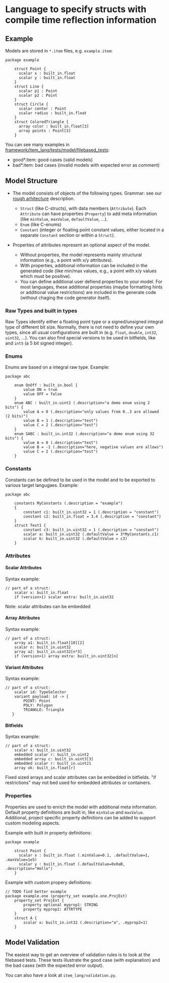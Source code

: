 # Language to specify structs with compile time reflection information

## Example

Models are stored in `*.item` files, e.g. `example.item`:
```
package example

    struct Point {
      scalar x : built_in.float
      scalar y : built_in.float
    }
    struct Line {
      scalar p1 : Point
      scalar p2 : Point
    }
    struct Circle {
      scalar center : Point
      scalar radius : built_in.float
    }
    struct ColoredTriangle {
      array color : built_in.float[3]
      array points : Point[3]
    }
```

You can see many examples in [framework/item_lang/tests/model/filebased_tests](https://github.com/goto40/mdsd/blob/master/framework/item_lang/tests/model/filebased_tests):
  * good*.item: good cases (valid models)
  * bad*.item: bad cases (invalid models with expected error as comment)

## Model Structure

 * The model consists of objects of the following types.
   Grammar: see our [rough arhitecture](item_lang/architecture.md) description.
   * `Struct` (like C-structs), with data members (`Attribute`).
      Each `Attribute` can have properties (`Property`) to 
      add meta information (like `minValue`, `maxValue`,
      `defaultValue`, ...).
   * `Enum` (like C-enums)
   * `Constant` (integer or floating point constant values, either
      located in a separate `Constant` section or within a `Struct`).

 * Properties of attributes represent an optional aspect of the model.
   * Without properties, the model represents mainly structural information
     (e.g., a point with x/y attributes).
   * With properties, additional information can be included in the
     generated code (like min/max values, e.g., a point with x/y values
     which must be positive).
   * You can define additional user defiend properties to your model.
     For most languages, these additional properties (maybe formatting hints
     or additional value restrictions) are included in the generate
     code (without chaging the code generator itself).

### Raw Types and built in types

Raw Types identify either a floating point type or a signed/unsigned integral type of
different bit size. Normally, there is not need to define your own types, since
all usual configurations are built in (e.g. `float`, `double`, `int32`, `uint32`, ...).
You can also find special versions to be used in bitfields, like and `int5` (a 5 bit
signed integer).

### Enums

Enums are based on a integral raw type. Example:

```
package abc

    enum OnOff : built_in.bool {
        value ON = true
        value OFF = false
    }
    enum ABC : built_in.uint2 (.description="a demo enum using 2 bits") {
        value A = 0 (.description="only values from 0..3 are allowed (2 bits)")
        value B = 1 (.description="test")
        value C = 2 (.description="test")
    }
    enum SABC : built_in.int32 (.description="a demo enum using 32 bits") {
        value A = 0 (.description="test")
        value B = -1 (.description="here, negative values are allows")
        value C = 2 (.description="test")
    }
```

### Constants

Constants can be defined to be used in the model and to be exported to various target
langugaes. Example:

```
package abc

    constants MyConstants (.description = "example")
    {
        constant c1: built_in.uint32 = 1 (.description = "constant")
        constant c2: built_in.float = 3.4 (.description = "constant")
    }
    struct Test1 {
        constant c3: built_in.uint32 = 1 (.description = "constant")
        scalar a: built_in.uint32 (.defaultValue = 3*MyConstants.c1)
        scalar b: built_in.uint32 (.defaultValue = c3)
    }
```

### Attributes

#### Scalar Attributes

Syntax example:
```
// part of a struct:
    scalar x: built_in.float
    if (version>1) scalar extra: built_in.uint32
```

Note: scalar attributes can be embedded

#### Array Attributes

Syntax example:
```
// part of a struct:
    array a1: built_in.float[10][2]
    scalar n: built_in.uint32
    array a2: built_in.uint32[n*3]
    if (version>1) array extra: built_in.uint32[n]
```

#### Variant Attributes

Syntax example:
```
// part of a struct:
    scalar id: TypeSelector
    variant payload: id -> {
        POINT: Point
        POLY: Polygon
        TRIANGLE: Triangle
   }
```

#### Bitfields

Syntax example:
```
// part of a struct:
    scalar x: built_in.uint32
    embedded scalar r: built_in.uint2
    embedded array c: built_in.uint3[3]
    embedded scalar r: built_in.uint21
    array ok: built_in.float[r]
```

Fixed sized arrays and scalar attributes can be embedded in bitfields.
"if restrictions" may not bed used for embedded attributes or containers.

### Properties

Properties are used to enrich the model with additional meta information.
Default property definitions are built in, like `minValue` and `maxValue`.
Additional, project specific property definitions can be added to support
custom modeling aspects.

Example with built in property definitions:
```
package example
    
    struct Point {
      scalar x : built_in.float (.minValue=0.1, .defaultValue=1, .maxValue=1e5)
      scalar y : built_in.float (.defaultValue=0x0aB, .description="Hello")
    }
```

Example with custom propery definitions:
```
// TODO find better example
package example.one (property_set example.one.ProjExt)
    property_set ProjExt {
        property optional myprop1: STRING
        property myprop2: ATTRTYPE
    }
    struct A {
        scalar x: built_in.int32 (.description="a", .myprop2=1)
    }
```

## Model Validation

The easiest way to get an overview of validation rules is to look at the
filebased tests. These tests illustrate the good case (with explanation)
and the bad cases (with the expected error output).

You can also have a look at `item_lang/validation.py`.
